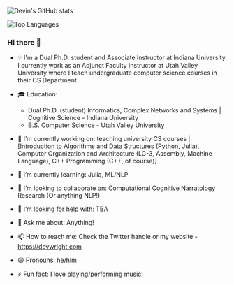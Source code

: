 
![Devin's GitHub stats](https://github-readme-stats-devinw-sudo.vercel.app/api?username=DevinW-sudo&count_private=true&theme=tokyonight)

![Top Languages](https://github-readme-stats-devinw-sudo.vercel.app/api/top-langs/?username=DevinW-sudo&hide=HTML,CSS,Javascript&langs_count=10&layout=compact&theme=tokyonight&exclude_repo=beliefnet,cs4490antlr,recursive_descent,SCDTool,github-readme-stats)

### Hi there 👋

<!--
**DevinW-sudo/DevinW-sudo** is a ✨ _special_ ✨ repository because its `README.md` (this file) appears on your GitHub profile.

Here are some ideas to get you started:

-->

- 💡 I'm a Dual Ph.D. student and Associate Instructor at Indiana University. I currently work as an Adjunct Faculty Instructor at Utah Valley University where I teach undergraduate computer science courses in their CS Department.

- 🎓 Education: 
  - Dual Ph.D. (student) Informatics, Complex Networks and Systems | Cognitive Science - Indiana University
  - B.S. Computer Science - Utah Valley University

- 🔭 I’m currently working on: teaching university CS courses | [Introduction to Algorithms and Data Structures (Python, Julia),
                                                                Computer Organization and Architecture (LC-3, Assembly, Machine Language), 
                                                                C++ Programming (C++, of course)]
- 🌱 I’m currently learning: Julia, ML/NLP
- 👯 I’m looking to collaborate on: Computational Cognitive Narratology Research (Or anything NLP!)
- 🤔 I’m looking for help with: TBA
- 💬 Ask me about: Anything!
- 📫 How to reach me: Check the Twitter handle or my website - https://devwright.com
- 😄 Pronouns: he/him
- ⚡ Fun fact: I love playing/performing music!
